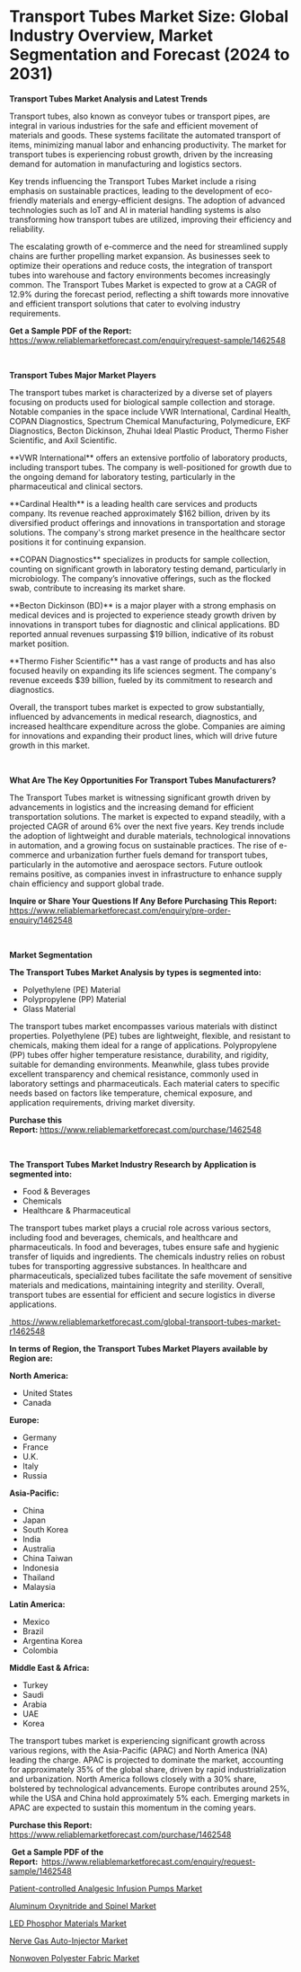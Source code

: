 <p><h1>Transport Tubes Market Size: Global Industry Overview, Market Segmentation and Forecast (2024 to 2031)</h1></p><p><strong>Transport Tubes Market Analysis and Latest Trends</strong></p>
<p><p>Transport tubes, also known as conveyor tubes or transport pipes, are integral in various industries for the safe and efficient movement of materials and goods. These systems facilitate the automated transport of items, minimizing manual labor and enhancing productivity. The market for transport tubes is experiencing robust growth, driven by the increasing demand for automation in manufacturing and logistics sectors.</p><p>Key trends influencing the Transport Tubes Market include a rising emphasis on sustainable practices, leading to the development of eco-friendly materials and energy-efficient designs. The adoption of advanced technologies such as IoT and AI in material handling systems is also transforming how transport tubes are utilized, improving their efficiency and reliability.</p><p>The escalating growth of e-commerce and the need for streamlined supply chains are further propelling market expansion. As businesses seek to optimize their operations and reduce costs, the integration of transport tubes into warehouse and factory environments becomes increasingly common. The Transport Tubes Market is expected to grow at a CAGR of 12.9% during the forecast period, reflecting a shift towards more innovative and efficient transport solutions that cater to evolving industry requirements.</p></p>
<p><strong>Get a Sample PDF of the Report:&nbsp;</strong> <a href="https://www.reliablemarketforecast.com/enquiry/request-sample/1462548?utm_campaign=1134&utm_medium=2&utm_source=Github&utm_content=ia&utm_term=10112024&utm_id=transport-tubes">https://www.reliablemarketforecast.com/enquiry/request-sample/1462548</a></p>
<p>&nbsp;</p>
<p><strong>Transport Tubes Major Market Players</strong></p>
<p><p>The transport tubes market is characterized by a diverse set of players focusing on products used for biological sample collection and storage. Notable companies in the space include VWR International, Cardinal Health, COPAN Diagnostics, Spectrum Chemical Manufacturing, Polymedicure, EKF Diagnostics, Becton Dickinson, Zhuhai Ideal Plastic Product, Thermo Fisher Scientific, and Axil Scientific.</p><p>**VWR International** offers an extensive portfolio of laboratory products, including transport tubes. The company is well-positioned for growth due to the ongoing demand for laboratory testing, particularly in the pharmaceutical and clinical sectors.</p><p>**Cardinal Health** is a leading health care services and products company. Its revenue reached approximately $162 billion, driven by its diversified product offerings and innovations in transportation and storage solutions. The company's strong market presence in the healthcare sector positions it for continuing expansion.</p><p>**COPAN Diagnostics** specializes in products for sample collection, counting on significant growth in laboratory testing demand, particularly in microbiology. The company’s innovative offerings, such as the flocked swab, contribute to increasing its market share.</p><p>**Becton Dickinson (BD)** is a major player with a strong emphasis on medical devices and is projected to experience steady growth driven by innovations in transport tubes for diagnostic and clinical applications. BD reported annual revenues surpassing $19 billion, indicative of its robust market position.</p><p>**Thermo Fisher Scientific** has a vast range of products and has also focused heavily on expanding its life sciences segment. The company's revenue exceeds $39 billion, fueled by its commitment to research and diagnostics.</p><p>Overall, the transport tubes market is expected to grow substantially, influenced by advancements in medical research, diagnostics, and increased healthcare expenditure across the globe. Companies are aiming for innovations and expanding their product lines, which will drive future growth in this market.</p></p>
<p>&nbsp;</p>
<p><strong>What Are The Key Opportunities For Transport Tubes Manufacturers?</strong></p>
<p><p>The Transport Tubes market is witnessing significant growth driven by advancements in logistics and the increasing demand for efficient transportation solutions. The market is expected to expand steadily, with a projected CAGR of around 6% over the next five years. Key trends include the adoption of lightweight and durable materials, technological innovations in automation, and a growing focus on sustainable practices. The rise of e-commerce and urbanization further fuels demand for transport tubes, particularly in the automotive and aerospace sectors. Future outlook remains positive, as companies invest in infrastructure to enhance supply chain efficiency and support global trade.</p></p>
<p><strong>Inquire or Share Your Questions If Any Before Purchasing This Report:</strong> <a href="https://www.reliablemarketforecast.com/enquiry/pre-order-enquiry/1462548?utm_campaign=1134&utm_medium=2&utm_source=Github&utm_content=ia&utm_term=10112024&utm_id=transport-tubes">https://www.reliablemarketforecast.com/enquiry/pre-order-enquiry/1462548</a></p>
<p>&nbsp;</p>
<p><strong>Market Segmentation</strong></p>
<p><strong>The Transport Tubes Market Analysis by types is segmented into:</strong></p>
<p><ul><li>Polyethylene (PE) Material</li><li>Polypropylene (PP) Material</li><li>Glass Material</li></ul></p>
<p><p>The transport tubes market encompasses various materials with distinct properties. Polyethylene (PE) tubes are lightweight, flexible, and resistant to chemicals, making them ideal for a range of applications. Polypropylene (PP) tubes offer higher temperature resistance, durability, and rigidity, suitable for demanding environments. Meanwhile, glass tubes provide excellent transparency and chemical resistance, commonly used in laboratory settings and pharmaceuticals. Each material caters to specific needs based on factors like temperature, chemical exposure, and application requirements, driving market diversity.</p></p>
<p><strong>Purchase this Report:&nbsp;</strong><a href="https://www.reliablemarketforecast.com/purchase/1462548?utm_campaign=1134&utm_medium=2&utm_source=Github&utm_content=ia&utm_term=10112024&utm_id=transport-tubes">https://www.reliablemarketforecast.com/purchase/1462548</a></p>
<p>&nbsp;</p>
<p><strong>The Transport Tubes Market Industry Research by Application is segmented into:</strong></p>
<p><ul><li>Food & Beverages</li><li>Chemicals</li><li>Healthcare & Pharmaceutical</li></ul></p>
<p><p>The transport tubes market plays a crucial role across various sectors, including food and beverages, chemicals, and healthcare and pharmaceuticals. In food and beverages, tubes ensure safe and hygienic transfer of liquids and ingredients. The chemicals industry relies on robust tubes for transporting aggressive substances. In healthcare and pharmaceuticals, specialized tubes facilitate the safe movement of sensitive materials and medications, maintaining integrity and sterility. Overall, transport tubes are essential for efficient and secure logistics in diverse applications.</p></p>
<p><a href="https://www.reliablemarketforecast.com/global-transport-tubes-market-r1462548?utm_campaign=1134&utm_medium=2&utm_source=Github&utm_content=ia&utm_term=10112024&utm_id=transport-tubes">&nbsp;https://www.reliablemarketforecast.com/global-transport-tubes-market-r1462548</a></p>
<p><strong>In terms of Region, the Transport Tubes Market Players available by Region are:</strong></p>
<p>
    <p> <strong> North America: </strong>
        <ul>
            <li>United States</li>
            <li>Canada</li>
        </ul>
        </p> 
    <p> <strong> Europe: </strong>
        <ul>
            <li>Germany</li>
            <li>France</li>
            <li>U.K.</li>
            <li>Italy</li>
            <li>Russia</li>
        </ul>
        </p> 
    <p> <strong> Asia-Pacific: </strong>
        <ul>
            <li>China</li>
            <li>Japan</li>
            <li>South Korea</li>
            <li>India</li>
            <li>Australia</li>
            <li>China Taiwan</li>
            <li>Indonesia</li>
            <li>Thailand</li>
            <li>Malaysia</li>
        </ul>
        </p> 
    <p> <strong> Latin America: </strong>
        <ul>
            <li>Mexico</li>
            <li>Brazil</li>
            <li>Argentina Korea</li>
            <li>Colombia</li>
        </ul>
        </p> 
    <p> <strong> Middle East & Africa: </strong>
        <ul>
            <li>Turkey</li>
            <li>Saudi</li>
            <li>Arabia</li>
            <li>UAE</li>
            <li>Korea</li>
        </ul>
    </p>
    </p>
<p><p>The transport tubes market is experiencing significant growth across various regions, with the Asia-Pacific (APAC) and North America (NA) leading the charge. APAC is projected to dominate the market, accounting for approximately 35% of the global share, driven by rapid industrialization and urbanization. North America follows closely with a 30% share, bolstered by technological advancements. Europe contributes around 25%, while the USA and China hold approximately 5% each. Emerging markets in APAC are expected to sustain this momentum in the coming years.</p></p>
<p><strong>Purchase this Report: </strong><a href="https://www.reliablemarketforecast.com/purchase/1462548?utm_campaign=1134&utm_medium=2&utm_source=Github&utm_content=ia&utm_term=10112024&utm_id=transport-tubes">https://www.reliablemarketforecast.com/purchase/1462548</a></p>
<p>&nbsp;<strong>Get a Sample PDF of the Report:&nbsp;&nbsp;</strong><a href="https://www.reliablemarketforecast.com/enquiry/request-sample/1462548?utm_campaign=1134&utm_medium=2&utm_source=Github&utm_content=ia&utm_term=10112024&utm_id=transport-tubes">https://www.reliablemarketforecast.com/enquiry/request-sample/1462548</a></p>
<p><strong></strong></p>
<p><p><a href="https://issuu.com/reportprime-2/docs/patient-controlled-analgesic-infusi_9bfe0d54ded8ac?utm_campaign=1134&utm_medium=2&utm_source=Github&utm_content=ia&utm_term=10112024&utm_id=transport-tubes">Patient-controlled Analgesic Infusion Pumps Market</a></p><p><a href="https://www.linkedin.com/pulse/aluminum-oxynitride-spinel-market-outlook-complete-industry-zgpqe?utm_campaign=1134&utm_medium=2&utm_source=Github&utm_content=ia&utm_term=10112024&utm_id=transport-tubes">Aluminum Oxynitride and Spinel Market</a></p><p><a href="https://github.com/mosmentrcqn/Market-Research-Report-List-1/blob/main/led-phosphor-materials-market.md?utm_campaign=1134&utm_medium=2&utm_source=Github&utm_content=ia&utm_term=10112024&utm_id=transport-tubes">LED Phosphor Materials Market</a></p><p><a href="https://issuu.com/reportprime-2/docs/nerve-gas-auto-injector-market-size_711b3c9dad2880?utm_campaign=1134&utm_medium=2&utm_source=Github&utm_content=ia&utm_term=10112024&utm_id=transport-tubes">Nerve Gas Auto-Injector Market</a></p><p><a href="https://github.com/karolinec5dqui/Market-Research-Report-List-1/blob/main/nonwoven-polyester-fabric-market.md?utm_campaign=1134&utm_medium=2&utm_source=Github&utm_content=ia&utm_term=10112024&utm_id=transport-tubes">Nonwoven Polyester Fabric Market</a></p></p>